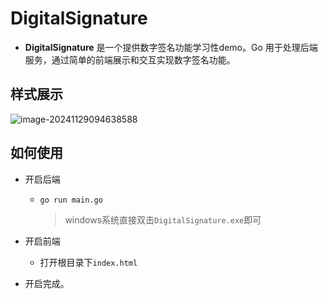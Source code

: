 # DigitalSignature

* **DigitalSignature** 是一个提供数字签名功能学习性demo。Go 用于处理后端服务，通过简单的前端展示和交互实现数字签名功能。

## 样式展示

![image-20241129094638588](https://my-note-drawing-bed-1322822796.cos.ap-shanghai.myqcloud.com/picture/202411291004894.png)

## 如何使用

* 开启后端

  * `go run main.go`

    > windows系统直接双击`DigitalSignature.exe`即可

* 开启前端

  * 打开根目录下`index.html`

* 开启完成。